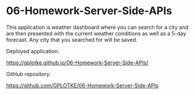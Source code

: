 # 06-Homework-Server-Side-APIs

This application is weather dashboard where you can search for a city and are then presented with the current weather conditions as well as a 5-day forecast. Any city that you searched for will be saved. 

Deployed application:

https://gplotke.github.io/06-Homework-Server-Side-APIs/

GitHub repository:

https://github.com/GPLOTKE/06-Homework-Server-Side-APIs